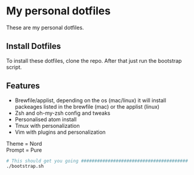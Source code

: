 # My personal dotfiles

These are my personal dotfiles.

## Install Dotfiles

To install these dotfiles, clone the repo.
After that just run the bootstrap script.

## Features

- Brewfile/applist, depending on the os (mac/linux) it will install packeages listed in the brewfile (mac) or the applist (linux)
- Zsh and oh-my-zsh config and tweaks
- Personalised atom install
- Tmux with personalization
- Vim with plugins and personalization

Theme  = Nord   
Prompt = Pure

```bash
# This should get you going ########################################
./bootstrap.sh

```
